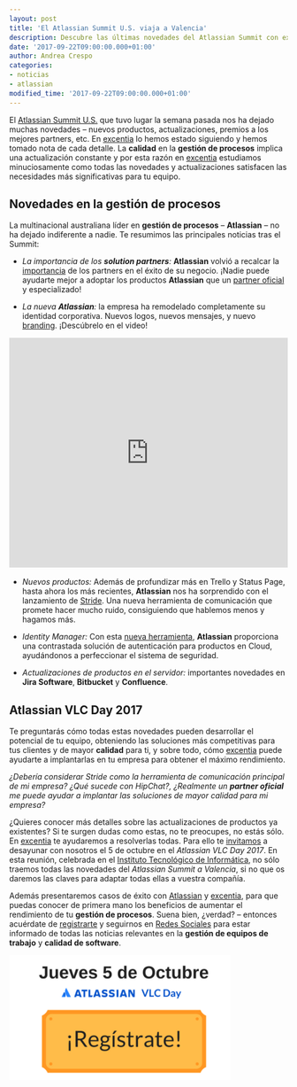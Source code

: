 ```yaml
---
layout: post
title: 'El Atlassian Summit U.S. viaja a Valencia'
description: Descubre las últimas novedades del Atlassian Summit con excentia el jueves 5 de octubre en Valencia
date: '2017-09-22T09:00:00.000+01:00'
author: Andrea Crespo
categories: 
- noticias
- atlassian
modified_time: '2017-09-22T09:00:00.000+01:00'
---
```


El [Atlassian Summit U.S.](https://www.atlassian.com/company/events/summit-us) que tuvo lugar la semana pasada nos ha dejado muchas novedades – nuevos productos, actualizaciones, premios a los mejores partners, etc.  En [excentia](http://www.excentia.es) lo hemos estado siguiendo y hemos tomado nota de cada detalle. La **calidad** en la **gestión de procesos** implica una actualización constante y por esta razón en [excentia](http://www.excentia.es) estudiamos minuciosamente como todas las novedades y actualizaciones satisfacen las necesidades más significativas para tu equipo.

## Novedades en la gestión de procesos

La multinacional australiana líder en **gestión de procesos** – **Atlassian** – no ha dejado indiferente a nadie. Te resumimos las principales noticias tras el Summit:

* *La importancia de los **solution partners**:* **Atlassian** volvió a recalcar la [importancia](https://www.atlassian.com/blog/announcements/atlassian-partner-services) de los partners en el éxito de su negocio. ¡Nadie puede ayudarte mejor a adoptar los productos **Atlassian** que un [partner oficial](http://www.excentia.es) y especializado! 

* *La nueva **Atlassian**:* la empresa ha remodelado completamente su identidad corporativa. Nuevos logos, nuevos mensajes, y nuevo [branding](https://www.atlassian.com/blog/announcements/our-bold-new-brand). ¡Descúbrelo en el video! 

<iframe width="100%" height="415" src="https://www.youtube.com/embed/MlknBkt3KLo?showinfo=0" frameborder="0" allowfullscreen></iframe>

* *Nuevos productos:* Además de profundizar más en Trello y Status Page, hasta ahora los más recientes, **Atlassian** nos ha sorprendido con el lanzamiento de [Stride](https://blog.stride.com/introducing-stride-19e9f94c0629). Una nueva herramienta de comunicación que promete hacer mucho ruido, consiguiendo que hablemos menos y hagamos más. 

* *Identity Manager:* Con esta [nueva herramienta](https://www.atlassian.com/blog/announcements/introducing-identity-manager-atlassian-cloud), **Atlassian** proporciona una contrastada solución de autenticación para productos en Cloud, ayudándonos a perfeccionar el sistema de seguridad. 

* *Actualizaciones de productos en el servidor:* importantes novedades en **Jira Software**, **Bitbucket** y **Confluence**. 

## Atlassian VLC Day 2017

Te preguntarás cómo todas estas novedades pueden desarrollar el potencial de tu equipo, obteniendo las soluciones más competitivas para tus clientes y de mayor **calidad** para ti, y sobre todo, cómo [excentia](http://www.excentia.es) puede ayudarte a implantarlas en tu empresa para obtener el máximo rendimiento. 

*¿Debería considerar Stride como la herramienta de comunicación principal de mi empresa? ¿Qué sucede con HipChat?, ¿Realmente un **partner oficial** me puede ayudar a implantar las soluciones de mayor calidad para mi empresa?* 

¿Quieres conocer más detalles sobre las actualizaciones de productos ya existentes? Si te surgen dudas como estas, no te preocupes, no estás sólo. En [excentia](http://www.excentia.es) te ayudaremos a resolverlas todas. Para ello te [invitamos](http://mailchi.mp/359f3f67a049/te-esperamos-el-5-de-octubre-en-el-atlassian-vlc-day-2017) a desayunar con nosotros el 5 de octubre en el *Atlassian VLC Day 2017*. En esta reunión, celebrada en el [Instituto Tecnológico de Informática](http://www.iti.es),  no sólo traemos todas las novedades del *Atlassian Summit a Valencia*, si no que os daremos las claves para adaptar todas ellas a vuestra compañía. 

Además presentaremos casos de éxito con [Atlassian](www.atlassian.com) y [excentia](www.excentia.es), para que puedas conocer de primera mano los beneficios de aumentar el rendimiento de tu **gestión de procesos**. Suena bien, ¿verdad? – entonces acuérdate de [registrarte](http://mailchi.mp/359f3f67a049/te-esperamos-el-5-de-octubre-en-el-atlassian-vlc-day-2017) y seguirnos en [Redes Sociales](http://www.facebook.com/excentia) para estar informado de todas las noticias relevantes en la **gestión de equipos de trabajo** y **calidad de software**. 

<a href="http://mailchi.mp/359f3f67a049/te-esperamos-el-5-de-octubre-en-el-atlassian-vlc-day-2017">
    <img class="center" width="400px" alt="Registrate en el Atlassian VLC Day" title="Evento Atlassian" src="/img/posts/2017-09-22-evento-atlassian.png">
</a>
